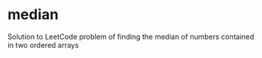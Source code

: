 # median
Solution to LeetCode problem of finding the median of numbers contained in two ordered arrays
